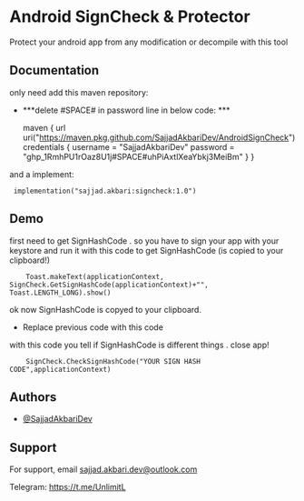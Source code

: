 
# Android SignCheck & Protector

Protect your android app from any modification or decompile with this tool


## Documentation
 only need add this maven repository:
- ***delete #SPACE# in password line in below code: ***

  maven {
      url uri("https://maven.pkg.github.com/SajjadAkbariDev/AndroidSignCheck")
      credentials {
          username = "SajjadAkbariDev"
          password = "ghp_1RmhPU1rOaz8U1j#SPACE#uhPiAxtlXeaYbkj3MeiBm"
      }
  }

 and a implement:

     implementation("sajjad.akbari:signcheck:1.0")


## Demo

first need to get SignHashCode . so you have to sign your app with your keystore and run it with this code to get SignHashCode (is copied to your clipboard!)

        Toast.makeText(applicationContext, SignCheck.GetSignHashCode(applicationContext)+"", Toast.LENGTH_LONG).show()

ok now SignHashCode is copyed to your clipboard.

- Replace previous code with this code

with this code you tell if SignHashCode is different things . close app!

        SignCheck.CheckSignHashCode("YOUR SIGN HASH CODE",applicationContext)

## Authors

- [@SajjadAkbariDev](https://github.com/SajjadAkbariDev)


## Support

For support, email sajjad.akbari.dev@outlook.com

Telegram: https://t.me/UnlimitL
